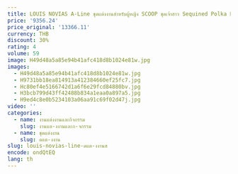 ```yaml
---
title: LOUIS NOVIAS A-Line ชุดแต่งงานสําหรับผู้หญิง SCOOP ชุดเจ้าสาว Sequined Polka Dot Tulle ชุดแต่งงาน Vestidos De Novia
price: '9356.24'
price_original: '13366.11'
currency: THB
discount: 30%
rating: 4
volume: 59
image: H49d48a5a85e94b41afc418d8b1024e81w.jpg
images:
  - H49d48a5a85e94b41afc418d8b1024e81w.jpg
  - H9731bb18ea814913a412384660ef25fc7.jpg
  - Hc80ef4e5166742d1a6f6e29fcd84880bv.jpg
  - H3bcb799d43ff42488b834a1eaa0a897a5.jpg
  - H9ed4c8e0b5234103a06aa91c69f02d47j.jpg
video: ''
categories:
  - name: งานแต่งงานและกิจกรรม
    slug: งานแต-งงานและก-จกรรม
  - name: ชุดแต่งงาน
    slug: ดแต-งงาน
slug: louis-novias-line-ดแต-งงานส
encode: ondQtEQ
lang: th
---
```

  